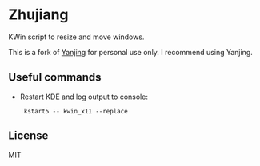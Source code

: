 # Zhujiang

KWin script to resize and move windows. 

This is a fork of [Yanjing](https://github.com/davidosomething/yanjing) for personal use only. I recommend using Yanjing. 

## Useful commands


* Restart KDE and log output to console:
  ```
   kstart5 -- kwin_x11 --replace
   ```


## License

MIT
